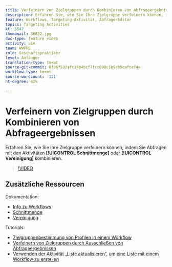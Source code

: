 ```yaml
---
title: Verfeinern von Zielgruppen durch Kombinieren von Abfrageergebnissen
description: Erfahren Sie, wie Sie Ihre Zielgruppe verfeinern können, indem Sie Abfragen in einem Workflow kombinieren, der die Schnittmenge oder die Aktivitäten der Vereinigung verwendet.
feature: Workflows, Targeting-Aktivität, Abfrage-Editor
topics: Targeting Activities
kt: 5547
thumbnail: 36832.jpg
doc-type: feature video
activity: use
team: WWFRE
role: Geschäftspraktiker
level: Anfänger
translation-type: tm+mt
source-git-commit: 8f06f533afc34b4bcf7fcc690c1b9ab5cafcef4a
workflow-type: tm+mt
source-wordcount: '121'
ht-degree: 42%

---
```



# Verfeinern von Zielgruppen durch Kombinieren von Abfrageergebnissen

Erfahren Sie, wie Sie Ihre Zielgruppe verfeinern können, indem Sie Abfragen mit den Aktivitäten **[!UICONTROL Schnittmenge]** oder **[!UICONTROL Vereinigung]** kombinieren.

>[!VIDEO](https://video.tv.adobe.com/v/36832?quality=12)

## Zusätzliche Ressourcen

Dokumentation:

* [Info zu Workflows](https://docs.adobe.com/content/help/de-DE/campaign-classic/using/automating-with-workflows/introduction/about-workflows.html)
* [Schnittmenge](https://docs.adobe.com/content/help/en/campaign-classic/using/automating-with-workflows/targeting-activities/intersection.html)
* [Vereinigung](https://docs.adobe.com/content/help/en/campaign-classic/using/automating-with-workflows/targeting-activities/union.html)

Tutorials:

* [Zielgruppenbestimmung von Profilen in einem Workflow](/help/getting-started/targeting-profiles-in-a-workflow.md)
* [Verfeinern von Zielgruppen durch Ausschließen von Abfrageergebnissen](/help/automating-with-workflows/refining-targets-by-excluding-query-results.md)
* [Verwenden der Aktivität „Liste aktualisieren“, um eine Liste mit einem Workflow zu erstellen](/help/automating-with-workflows/using-the-update-list-activity.md)
